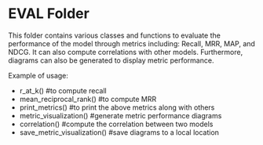 # EVAL Folder
This folder contains various classes and functions to evaluate the 
performance of the model through metrics including: Recall, MRR, MAP,
and NDCG. It can also compute correlations with other models. 
Furthermore, diagrams can also be generated to display metric 
performance.
 
Example of usage:
- r_at_k() #to compute recall
- mean_reciprocal_rank() #to compute MRR
- print_metrics() #to print the above metrics along with others
- metric_visualization() #generate metric performance diagrams
- correlation() #compute the correlation between two models
- save_metric_visualization() #save diagrams to a local location
